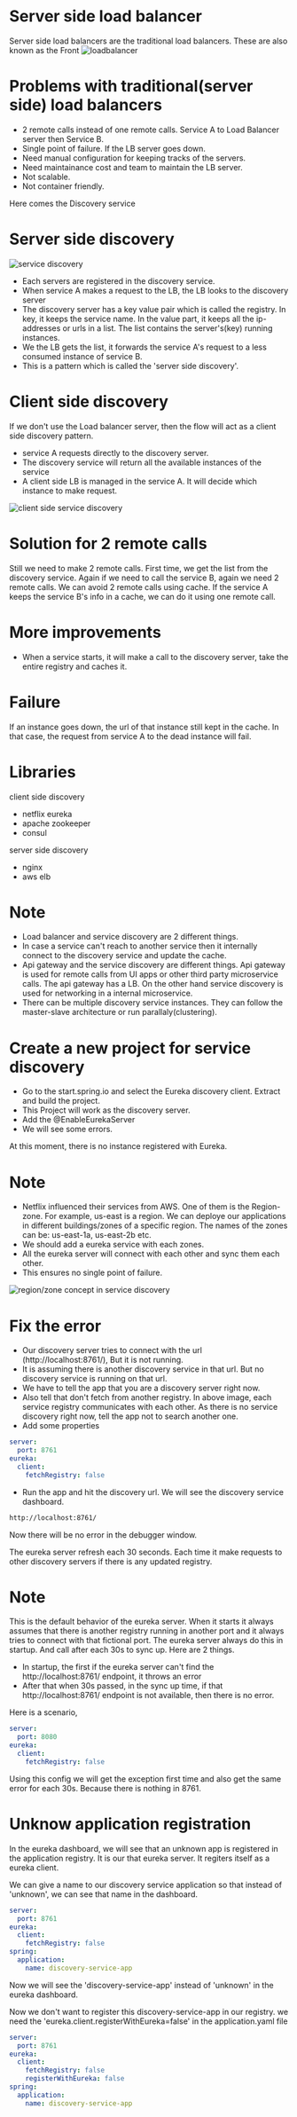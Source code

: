 # Server side load balancer
Server side load balancers are the traditional load balancers. These are also known as the Front
![loadbalancer](images/lb-1.png)

# Problems with traditional(server side) load balancers
* 2 remote calls instead of one remote calls. Service A to Load Balancer server then Service B.
* Single point of failure. If the LB server goes down.
* Need manual configuration for keeping tracks of the servers.
* Need maintainance cost and team to maintain the LB server.
* Not scalable.
* Not container friendly.

Here comes the Discovery service

# Server side discovery

![service discovery](images/lb-2.png)

* Each servers are registered in the discovery service.
* When service A makes a request to the LB, the LB looks to the discovery server
* The discovery server has a key value pair which is called the registry. In key, it keeps the service name. In the value part, it keeps all the ip-addresses or urls in a list. The list contains the server's(key) running instances.
* We the LB gets the list, it forwards the service A's request to a less consumed instance of service B.
* This is a pattern which is called the 'server side discovery'.

# Client side discovery
If we don't use the Load balancer server, then the flow will act as a client side discovery pattern.

* service A requests directly to the discovery server.
* The discovery service will return all the available instances of the service
* A client side LB is managed in the service A. It will decide which instance to make request.

![client side service discovery](images/lb-3.png)

# Solution for 2 remote calls
Still we need to make 2 remote calls. First time, we get the list from the discovery service. Again if we need to call the service B, again we need 2 remote calls. We can avoid 2 remote calls using cache. If the service A keeps the service B's info in a cache, we can do it using one remote call.

# More improvements
* When a service starts, it will make a call to the discovery server, take the entire registry and caches it.

# Failure
If an instance goes down, the url of that instance still kept in the cache. In that case, the request from service A to the dead instance will fail.

# Libraries
client side discovery
* netflix eureka
* apache zookeeper
* consul

server side discovery
* nginx
* aws elb

# Note
* Load balancer and service discovery are 2 different things.
* In case a service can't reach to another service then it internally connect to the discovery service and update the cache.
* Api gateway and the service discovery are different things. Api gateway is used for remote calls from UI apps or other third party microservice calls. The api gateway has a LB. On the other hand service discovery is used for networking in a internal microservice.
* There can be multiple discovery service instances. They can follow the master-slave architecture or run parallaly(clustering).

# Create a new project for service discovery
* Go to the start.spring.io and select the Eureka discovery client. Extract and build the project.
* This Project will work as the discovery server.
* Add the @EnableEurekaServer
* We will see some errors.

At this moment, there is no instance registered with Eureka.

# Note
* Netflix influenced their services from AWS. One of them is the Region-zone. For example, us-east is a region. We can deploye our applications in different buildings/zones of a specific region. The names of the zones can be: us-east-1a, us-east-2b etc.
* We should add a eureka service with each zones.
* All the eureka server will connect with each other and sync them each other.
* This ensures no single point of failure.

![region/zone concept in service discovery](images/lb-3.png)

# Fix the error
* Our discovery server tries to connect with the url (http://localhost:8761/), But it is not running.
* It is assuming there is another discovery service in that url. But no discovery service is running on that url.
* We have to tell the app that you are a discovery server right now.
* Also tell that don't fetch from another registry. In above image, each service registry communicates with each other. As there is no service discovery right now, tell the app not to search another one.
* Add some properties

```yaml
server:
  port: 8761
eureka:
  client:
    fetchRegistry: false
```
* Run the app and hit the discovery url. We will see the discovery service dashboard.
```bash
http://localhost:8761/
```

Now there will be no error in the debugger window.

The eureka server refresh each 30 seconds. Each time it make requests to other discovery servers if there is any updated registry.

# Note
This is the default behavior of the eureka server. When it starts it always assumes that there is another registry running in another port and it always tries to connect with that fictional port. The eureka server always do this in startup. And call after each 30s to sync up. Here are 2 things.

* In startup, the first if the eureka server can't find the http://localhost:8761/ endpoint, it throws an error
* After that when 30s passed, in the sync up time, if that http://localhost:8761/ endpoint is not available, then there is no error.

Here is a scenario,

```yaml
server:
  port: 8080
eureka:
  client:
    fetchRegistry: false
```

Using this config we will get the exception first time and also get the same error for each 30s. Because there is nothing in 8761.

# Unknow application registration
In the eureka dashboard, we will see that an unknown app is registered in the application registry. It is our that eureka server. It regiters itself as a eureka client.

We can give a name to our discovery service application so that instead of 'unknown', we can see that name in the dashboard.

```yaml
server:
  port: 8761
eureka:
  client:
    fetchRegistry: false
spring:
  application:
    name: discovery-service-app
```

Now we will see the 'discovery-service-app' instead of 'unknown' in the eureka dashboard.

Now we don't want to register this discovery-service-app in our registry. we need the 'eureka.client.registerWithEureka=false' in the application.yaml file

```yaml
server:
  port: 8761
eureka:
  client:
    fetchRegistry: false
    registerWithEureka: false
spring:
  application:
    name: discovery-service-app
```